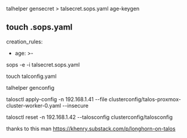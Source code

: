 talhelper gensecret > talsecret.sops.yaml
age-keygen

touch .sops.yaml
---
creation_rules:
  - age: >-
      <public-key>

sops -e -i talsecret.sops.yaml

touch talconfig.yaml

talhelper genconfig

talosctl apply-config -n 192.168.1.41  --file clusterconfig/talos-proxmox-cluster-worker-0.yaml --insecure


talosctl reset  -n 192.168.1.42 --talosconfig clusterconfig/talosconfig

thanks to this man https://khenry.substack.com/p/longhorn-on-talos
